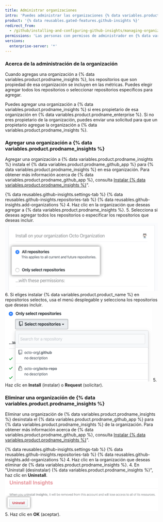```yaml
---
title: Administrar organizaciones
intro: 'Puedes administrar las organizaciones {% data variables.product.prodname_enterprise %} que están incluidas en las métricas.'
product: '{% data reusables.gated-features.github-insights %}'
redirect_from:
  - /github/installing-and-configuring-github-insights/managing-organizations
permissions: 'Las personas con permisos de administrador en {% data variables.product.prodname_insights %} pueden administrar organizaciones.'
versions:
  enterprise-server: '*'
---
```


### Acerca de la administración de la organización

Cuando agregas una organización a {% data variables.product.prodname_insights %}, los repositorios que son propiedad de esa organización se incluyen en las métricas. Puedes elegir agregar todos los repositorios o seleccionar repositorios específicos para agregar.

Puedes agregar una organización a {% data variables.product.prodname_insights %} si eres propietario de esa organización en {% data variables.product.prodname_enterprise %}. Si no eres propietario de la organización, puedes enviar una solicitud para que un propietario agregue la organización a {% data variables.product.prodname_insights %}.

### Agregar una organización a {% data variables.product.prodname_insights %}

Agregar una organización a {% data variables.product.prodname_insights %} instala el {% data variables.product.prodname_github_app %} para {% data variables.product.prodname_insights %} en esa organización. Para obtener más información acerca de {% data variables.product.prodname_github_app %}, consulta [Instalar {% data variables.product.prodname_insights %}](/github/installing-and-configuring-github-insights/installing-github-insights)".

{% data reusables.github-insights.settings-tab %}
{% data reusables.github-insights.repositories-tab %}
{% data reusables.github-insights.add-organizations %}
4. Haz clic en la organización que deseas agregar a {% data variables.product.prodname_insights %}.
5. Selecciona si deseas agregar todos los repositorios o especificar los repositorios que deseas incluir. ![Casillas de verificación para agregar todos los repositorios o seleccionar repositorios](/assets/images/help/insights/all-or-select-repos.png)
6. Si eliges instalar {% data variables.product.product_name %} en repositorios selectos, usa el menú desplegable y selecciona los repositorios que deseas incluir. ![Menú desplegable para seleccionar repositorios](/assets/images/help/insights/select-repos.png)
5. Haz clic en **Install** (instalar) o **Request** (solicitar).

### Eliminar una organización de {% data variables.product.prodname_insights %}

Eliminar una organización de {% data variables.product.prodname_insights %} desinstala el {% data variables.product.prodname_github_app %} para {% data variables.product.prodname_insights %} de la organización. Para obtener más información acerca de {% data variables.product.prodname_github_app %}, consulta [Instalar {% data variables.product.prodname_insights %}](/github/installing-and-configuring-github-insights/installing-github-insights)".

{% data reusables.github-insights.settings-tab %}
{% data reusables.github-insights.repositories-tab %}
{% data reusables.github-insights.add-organizations %}
4. Haz clic en la organización que deseas eliminar de {% data variables.product.prodname_insights %}.
4. En "Uninstall (desinstalar) {% data variables.product.prodname_insights %}", haz clic en **Uninstall**. ![Botón desinstalar](/assets/images/help/insights/uninstall-button.png)
5. Haz clic en **OK** (aceptar).

